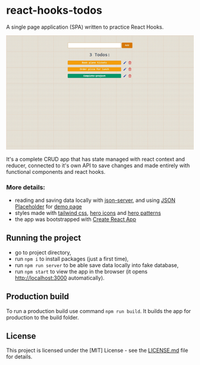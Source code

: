 # react-hooks-todos

A single page application (SPA) written to practice React Hooks.

<p align="middle">
  <img src="https://raw.githubusercontent.com/agapas/react-hooks-todos/master/public/ui-example.jpg" width="800"/>
</p>

It's a complete CRUD app that has state managed with react context and reducer, connected to it's own API to save changes and made entirely with functional components and react hooks.

### More details:

- reading and saving data locally with [json-server](https://github.com/typicode/json-server), and using [JSON Placeholder](http://jsonplaceholder.typicode.com/) for [demo page](https://my-json-server.typicode.com/agapas/react-hooks-todos/)
- styles made with [tailwind css](https://tailwindcss.com/), [hero icons](https://heroicons.com/) and [hero patterns](https://heropatterns.com/)
- the app was bootstrapped with [Create React App](https://github.com/facebook/create-react-app)

## Running the project

- go to project directory,
- run `npm i` to install packages (just a first time),
- run `npm run server` to be able save data locally into fake database,
- run `npm start` to view the app in the browser (it opens [http://localhost:3000](http://localhost:3000) automatically).

## Production build

To run a production build use command `npm run build`. It builds the app for production to the build folder.

## License

This project is licensed under the [MIT] License - see the [LICENSE.md](LICENSE) file for details.
